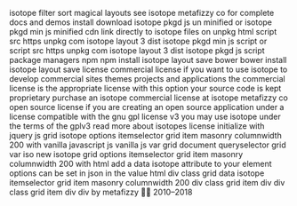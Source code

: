 isotope filter sort magical layouts see isotope metafizzy co for complete docs and demos install download isotope pkgd js un minified or isotope pkgd min js minified cdn link directly to isotope files on unpkg html script src https unpkg com isotope layout 3 dist isotope pkgd min js script or script src https unpkg com isotope layout 3 dist isotope pkgd js script package managers npm npm install isotope layout save bower bower install isotope layout save license commercial license if you want to use isotope to develop commercial sites themes projects and applications the commercial license is the appropriate license with this option your source code is kept proprietary purchase an isotope commercial license at isotope metafizzy co open source license if you are creating an open source application under a license compatible with the gnu gpl license v3 you may use isotope under the terms of the gplv3 read more about isotopes license initialize with jquery js grid isotope options itemselector grid item masonry columnwidth 200 with vanilla javascript js vanilla js var grid document queryselector grid var iso new isotope grid options itemselector grid item masonry columnwidth 200 with html add a data isotope attribute to your element options can be set in json in the value html div class grid data isotope itemselector grid item masonry columnwidth 200 div class grid item div div class grid item div div by metafizzy 🌈🐻 2010–2018